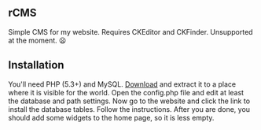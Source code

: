 ## rCMS

Simple CMS for my website. Requires CKEditor and CKFinder. Unsupported at the moment. :frowning:

## Installation
You'll need PHP (5.3+) and MySQL. [Download](https://github.com/rutgerkok/rCMS/archive/master.zip) and extract it to a place where it is visible for the world. Open the config.php file and edit at least the database and path settings. Now go to the website and click the link to install the database tables. Follow the instructions. After you are done, you should add some widgets to the home page, so it is less empty.
